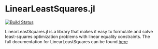 # LinearLeastSquares.jl

[![Build Status](https://travis-ci.org/davidlizeng/LSQ.jl.png)](https://travis-ci.org/davidlizeng/LSQ.jl)

LinearLeastSquares.jl is a library that makes it easy to formulate and solve least-squares optimization problems with linear equality constraints. The full documentation for LinearLeastSquares can be found [here](http://lsq.readthedocs.org/en/latest/)


